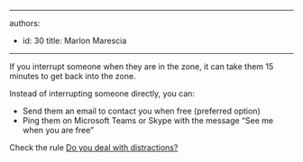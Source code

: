 

---
authors:
  - id: 30
    title: Marlon Marescia
---




<span class='intro'> If you interrupt someone when they are in the zone, it can take them 15 minutes to get back into the zone.<br> </span>

<p>Instead of interrupting someone directly, you can&#58;</p>
<ul><li>Send them an email to contact you when free (preferred option)</li>
<li>Ping them on Microsoft Teams or Skype&#160;with the message “See me when you are free” </li></ul><div>Check the rule <a href="/_layouts/15/FIXUPREDIRECT.ASPX?WebId=3dfc0e07-e23a-4cbb-aac2-e778b71166a2&amp;TermSetId=07da3ddf-0924-4cd2-a6d4-a4809ae20160&amp;TermId=d65f17a0-2354-4793-9481-7dc2eea0e559">Do you deal with distractions?​</a><br></div>


